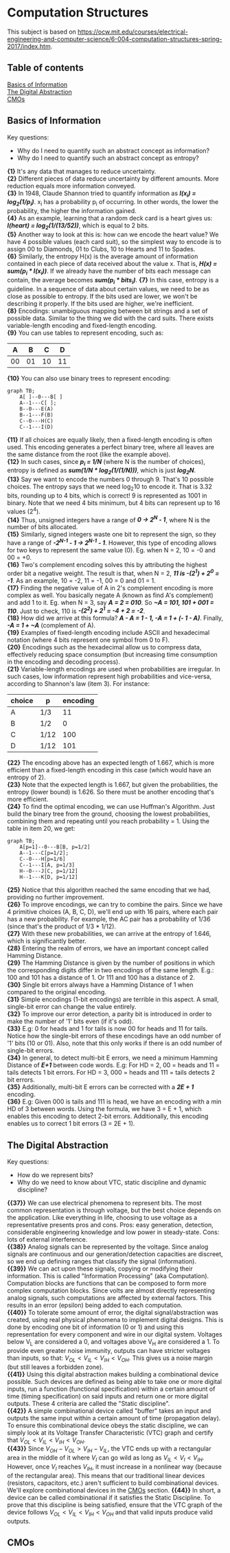 # Computation Structures

This subject is based on https://ocw.mit.edu/courses/electrical-engineering-and-computer-science/6-004-computation-structures-spring-2017/index.htm.

## Table of contents
[Basics of Information](#basics-of-information)  
[The Digital Abstraction](#the-digital-abstraction)  
[CMOs](#cmos)


## Basics of Information

Key questions:
- Why do I need to quantify such an abstract concept as information?
- Why do I need to quantify such an abstract concept as entropy?


**{1}** It's any data that manages to reduce uncertainty.  
**{2}** Different pieces of data reduce uncertainty by different amounts. More reduction equals more information conveyed.  
**{3}** In 1948, Claude Shannon tried to quantify information as ***I(x<sub>i</sub>) = log<sub>2</sub>(1/p<sub>i</sub>)***.  x<sub>i</sub> has a probability p<sub>i</sub> of occurring. In other words, the lower the probability, the higher the information gained.  
**{4}** As an example, learning that a random deck card is a heart gives us: ***I(heart) = log<sub>2</sub>(1/(13/52))***, which is equal to 2 bits.  
**{5}** Another way to look at this is: how can we encode the heart value? We have 4 possible values (each card suit), so the simplest way to encode is to assign 00 to Diamonds, 01 to Clubs, 10 to Hearts and 11 to Spades.  
**{6}** Similarly, the entropy H(x) is the average amount of information contained in each piece of data received about the value x. That is, ***H(x) = sum(p<sub>i</sub> * I(x<sub>i</sub>))***. If we already have the number of bits each message can contain, the average becomes ***sum(p<sub>i</sub> * bits<sub>i</sub>)***.
**{7}** In this case, entropy is a guideline. In a sequence of data about certain values, we need to be as close as possible to entropy. If the bits used are lower, we won't be describing it properly. If the bits used are higher, we're inefficient.  
**{8}** Encodings: unambiguous mapping between bit strings and a set of possible data. Similar to the thing we did with the card suits. There exists variable-length encoding and fixed-length encoding.  
**{9}** You can use tables to represent encoding, such as:  

| A  | B  | C  | D  |
|----|----|----|----|
| 00 | 01 | 10 | 11 |

**{10}** You can also use binary trees to represent encoding:  
```mermaid
graph TB;
    A[ ]--0---B[ ]
    A--1---C[ ];
    B--0---E(A)
    B--1---F(B)
    C--0---H(C)
    C--1---I(D)
```
**{11}** If all choices are equally likely, then a fixed-length encoding is often used. This encoding generates a perfect binary tree, where all leaves are the same distance from the root (like the example above).  
**{12}** In such cases, since ***p<sub>i</sub> = 1/N*** (where N is the number of choices), entropy is defined as ***sum(1/N * log<sub>2</sub>(1/(1/N)))***, which is just ***log<sub>2</sub>N***.  
**{13}** Say we want to encode the numbers 0 through 9. That's 10 possible choices. The entropy says that we need log<sub>2</sub>10 to encode it. That is 3.32 bits, rounding up to 4 bits, which is correct! 9 is represented as 1001 in binary. Note that we need 4 bits minimum, but 4 bits can represent up to 16 values (2<sup>4</sup>).  
**{14}** Thus, unsigned integers have a range of ***0 -> 2<sup>N</sup> - 1***, where N is the number of bits allocated.  
**{15}** Similarly, signed integers waste one bit to represent the sign, so they have a range of ***-2<sup>N-1</sup> - 1 -> 2<sup>N-1</sup> - 1***. However, this type of encoding allows for two keys to represent the same value (0). Eg. when N = 2, 10 = -0 and 00 = +0.  
**{16}** Two's complement encoding solves this by attributing the highest order bit a negative weight. The result is that, when N = 2, ***11 is -(2<sup>1</sup>) + 2<sup>0</sup> = -1***. As an example, 10 = -2, 11 = -1, 00 = 0 and 01 = 1.  
**{17}** Finding the negative value of A in 2's complement encoding is more complex as well. You basically negate A (known as find A's complement) and add 1 to it. Eg. when N = 3, say ***A = 2 = 010***. So ***~A = 101, 101 + 001 = 110***. Just to check, 110 is ***-(2<sup>2</sup>) + 2<sup>1</sup> = -4 + 2 = -2***.  
**{18}** How did we arrive at this formula? ***A - A = 1 - 1, -A = 1 + (- 1 - A)***. Finally, ***-A = 1 + ~A*** (complement of A).  
**{19}** Examples of fixed-length encoding include ASCII and hexadecimal notation (where 4 bits represent one symbol from 0 to F).  
**{20}** Encodings such as the hexadecimal allow us to compress data, effectively reducing space consumption (but increasing time consumption in the encoding and decoding process).  
**{21}** Variable-length encodings are used when probabilities are irregular. In such cases, low information represent high probabilities and vice-versa, according to Shannon's law (item 3). For instance:  

| choice | p    | encoding |
|--------|------|----------|
| A      | 1/3  | 11       |
| B      | 1/2  | 0        |
| C      | 1/12 | 100      |
| D      | 1/12 | 101      |

**{22}** The encoding above has an expected length of 1.667, which is more efficient than a fixed-length encoding in this case (which would have an entropy of 2).  
**{23}** Note that the expected length is 1.667, but given the probabilities, the entropy (lower bound) is 1.626. So there must be another encoding that's more efficient.  
**{24}** To find the optimal encoding, we can use Huffman's Algorithm. Just build the binary tree from the ground, choosing the lowest probabilities, combining them and repeating until you reach probability = 1. Using the table in item 20, we get:  
```mermaid
graph TB;
    A[p=1]--0---B[B, p=1/2]
    A--1---C[p=1/2];
    C--0---H[p=1/6]
    C--1---I[A, p=1/3]
    H--0---J[C, p=1/12]
    H--1---K[D, p=1/12]
```    
**{25}** Notice that this algorithm reached the same encoding that we had, providing no further improvement.  
**{26}** To improve encodings, we can try to combine the pairs. Since we have 4 primitive choices (A, B, C, D), we'll end up with 16 pairs, where each pair has a new probability. For example, the AC pair has a probability of 1/36 (since that's the product of 1/3 * 1/12).  
**{27}** With these new probabilities, we can arrive at the entropy of 1.646, which is significantly better.  
**{28}** Entering the realm of errors, we have an important concept called Hamming Distance.  
**{29}** The Hamming Distance is given by the number of positions in which the corresponding digits differ in two encodings of the same length. E.g.: 100 and 101 has a distance of 1. Or 111 and 100 has a distance of 2.  
**{30}** Single bit errors always have a Hamming Distance of 1 when compared to the original encoding.  
**{31}** Simple encodings (1-bit encodings) are terrible in this aspect. A small, single-bit error can change the value entirely.  
**{32}** To improve our error detection, a parity bit is introduced in order to make the number of '1' bits even (if it's odd).  
**{33}** E.g: 0 for heads and 1 for tails is now 00 for heads and 11 for tails. Notice how the single-bit errors of these encodings have an odd number of '1' bits (10 or 01). Also, note that this only works if there is an odd number of single-bit errors.  
**{34}** In general, to detect multi-bit E errors, we need a minimum Hamming Distance of ***E+1*** between code words. E.g: For HD = 2, 00 = heads and 11 = tails detects 1 bit errors. For HD = 3, 000 = heads and 111 = tails detects 2 bit errors.  
**{35}** Additionally, multi-bit E errors can be corrected with a ***2E + 1*** encoding.  
**{36}** E.g: Given 000 is tails and 111 is head, we have an encoding with a min HD of 3 between words. Using the formula, we have 3 = E + 1, which enables this encoding to detect 2-bit errors. Additionally, this encoding enables us to correct 1 bit errors (3 = 2E + 1).  

## The Digital Abstraction

Key questions:
- How do we represent bits?
- Why do we need to know about VTC, static discipline and dynamic discipline?


**{{37}}** We can use electrical phenomena to represent bits. The most common representation is through voltage, but the best choice depends on the application. Like everything in life, choosing to use voltage as a representative presents pros and cons. Pros: easy generation, detection, considerable engineering knowledge and low power in steady-state. Cons: lots of external interference.  
**{{38}}** Analog signals can be represented by the voltage. Since analog signals are continuous and our generation/detection capacities are discreet, so we end up defining ranges that classify the signal (information).  
**{{39}}** We can act upon these signals, copying or modifying their information. This is called "Information Processing" (aka Computation). Computation blocks are functions that can be composed to form more complex computation blocks. Since volts are almost directly representing analog signals, such computations are affected by external factors. This results in an error (epsilon) being added to each computation.  
**{{40}}** To tolerate some amount of error, the digital signal/abstraction was created, using real physical phenomena to implement digital designs. This is done by encoding one bit of information (0 or 1) and using this representation for every component and wire in our digital system. Voltages below V<sub>L</sub> are considered a 0, and voltages above V<sub>H</sub> are considered a 1. To provide even greater noise immunity, outputs can have stricter voltages than inputs, so that: $V_{OL} < V_{IL} < V_{IH} < V_{OH}$. This gives us a noise margin (but still leaves a forbidden zone).  
**{{41}}** Using this digital abstraction makes building a combinational device possible. Such devices are defined as being able to take one or more digital inputs, run a function (functional specification) within a certain amount of time (timing specification) on said inputs and return one or more digital outputs. These 4 criteria are called the "Static discipline".  
**{{42}}** A simple combinational device called "buffer" takes an input and outputs the same input within a certain amount of time (propagation delay). To ensure this combinational device obeys the static discipline, we can simply look at its Voltage Transfer Characteristic (VTC) graph and certify that $V_{OL} < V_{IL} < V_{IH} < V_{OH}$.  
**{{43}}** Since $V_{OH} - V_{OL} > V_{IH} - V_{IL}$, the VTC ends up with a rectangular area in the middle of it where $V_I$ can go wild as long as $V_{IL} < V_I < V_{IH}$. However, once $V_I$ reaches $V_{IH}$, it must increase in a nonlinear way (because of the rectangular area). This means that our traditional linear devices (resistors, capacitors, etc.) aren't sufficient to build combinational devices. We'll explore combinational devices in the [CMOs](#cmos) section.
**{{44}}** In short, a device can be called combinational if it satisfies the Static Discipline. To prove that this discipline is being satisfied, ensure that the VTC graph of the device follows $V_{OL} < V_{IL} < V_{IH} < V_{OH}$ and that valid inputs produce valid outputs.


## CMOs
